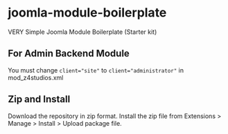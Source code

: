# joomla-module-boilerplate
VERY Simple Joomla Module Boilerplate (Starter kit)

## For Admin Backend Module
You must change `client="site"` to `client="administrator"` in mod_z4studios.xml

## Zip and Install
Download the repository in zip format.
Install the zip file from Extensions > Manage > Install > Upload package file.

